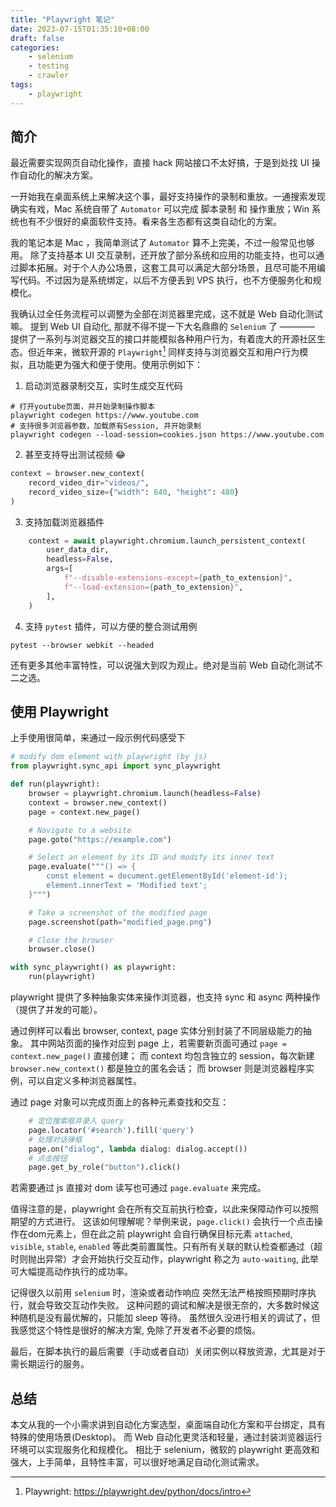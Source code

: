 ```yaml
---
title: "Playwright 笔记"
date: 2023-07-15T01:35:10+08:00
draft: false
categories:
    - selenium
    - testing
    - crawler
tags:
    - playwright
---
```


## 简介
最近需要实现网页自动化操作，直接 hack 网站接口不太好搞，于是到处找 UI 操作自动化的解决方案。

一开始我在桌面系统上来解决这个事，最好支持操作的录制和重放。一通搜索发现确实有戏，Mac 系统自带了 `Automator` 可以完成 脚本录制 和 操作重放；Win 系统也有不少很好的桌面软件支持。看来各生态都有这类自动化的方案。

我的笔记本是 Mac ，我简单测试了 `Automator` 算不上完美，不过一般常见也够用。
除了支持基本 UI 交互录制，还开放了部分系统和应用的功能支持，也可以通过脚本拓展。对于个人办公场景，这套工具可以满足大部分场景，且尽可能不用编写代码。不过因为是系统绑定，以后不方便丢到 VPS 执行，也不方便服务化和规模化。

我确认过全任务流程可以调整为全部在浏览器里完成，这不就是 Web 自动化测试嘛。
提到 Web UI 自动化, 那就不得不提一下大名鼎鼎的 `Selenium` 了 ———— 提供了一系列与浏览器交互的接口并能模拟各种用户行为，有着庞大的开源社区生态。但近年来，微软开源的 `Playwright`[^1] 同样支持与浏览器交互和用户行为模拟，且功能更为强大和便于使用。使用示例如下：

1. 启动浏览器录制交互，实时生成交互代码

```shell
# 打开youtube页面，并开始录制操作脚本
playwright codegen https://www.youtube.com
# 支持很多浏览器参数，加载原有Session, 并开始录制
playwright codegen --load-session=cookies.json https://www.youtube.com
```

2. 甚至支持导出测试视频 😂

```python
context = browser.new_context(
    record_video_dir="videos/",
    record_video_size={"width": 640, "height": 480}
)
```

3. 支持加载浏览器插件

```python
    context = await playwright.chromium.launch_persistent_context(
        user_data_dir,
        headless=False,
        args=[
            f"--disable-extensions-except={path_to_extension}",
            f"--load-extension={path_to_extension}",
        ],
    )
```

4. 支持 `pytest` 插件，可以方便的整合测试用例

`pytest --browser webkit --headed`
 
还有更多其他丰富特性，可以说强大到叹为观止。绝对是当前 Web 自动化测试不二之选。

## 使用 Playwright

上手使用很简单，来通过一段示例代码感受下

```python
# modify dom element with playwright (by js)
from playwright.sync_api import sync_playwright

def run(playwright):
    browser = playwright.chromium.launch(headless=False)
    context = browser.new_context()
    page = context.new_page()

    # Navigate to a website
    page.goto("https://example.com")

    # Select an element by its ID and modify its inner text
    page.evaluate("""() => {
        const element = document.getElementById('element-id');
        element.innerText = 'Modified text';
    }""")

    # Take a screenshot of the modified page
    page.screenshot(path="modified_page.png")

    # Close the browser
    browser.close()

with sync_playwright() as playwright:
    run(playwright)
```

playwright 提供了多种抽象实体来操作浏览器，也支持 sync 和 async 两种操作（提供了并发的可能）。

通过例样可以看出 browser, context, page 实体分别封装了不同层级能力的抽象。
其中网站页面的操作对应到 page 上，若需要新页面可通过 `page = context.new_page()` 直接创建；
而 context 均包含独立的 session，每次新建 `browser.new_context()` 都是独立的匿名会话；
而 browser 则是浏览器程序实例，可以自定义多种浏览器属性。

通过 page 对象可以完成页面上的各种元素查找和交互：

```python
    # 定位搜索框并录入 query
    page.locator('#search').fill('query')
    # 处理对话弹框
    page.on("dialog", lambda dialog: dialog.accept())
    # 点击按钮
    page.get_by_role("button").click()
```

若需要通过 js 直接对 dom 读写也可通过 `page.evaluate` 来完成。

值得注意的是，playwright 会在所有交互前执行检查，以此来保障动作可以按照期望的方式进行。
这该如何理解呢？举例来说，`page.click()` 会执行一个点击操作在dom元素上，但在此之前 playwright 会自行确保目标元素 `attached`, `visible`, `stable`, `enabled` 等此类前置属性。只有所有关联的默认检查都通过（超时则抛出异常）才会开始执行交互动作，playwright 称之为 `auto-waiting`, 此举可大幅提高动作执行的成功率。

记得很久以前用 `selenium` 时，渲染或者动作响应 突然无法严格按照预期时序执行，就会导致交互动作失败。
这种问题的调试和解决是很无奈的，大多数时候这种随机是没有最优解的，只能加 sleep 等待。
虽然很久没进行相关的调试了，但我感觉这个特性是很好的解决方案, 免除了开发者不必要的烦恼。

最后，在脚本执行的最后需要（手动或者自动）关闭实例以释放资源，尤其是对于需长期运行的服务。


## 总结

本文从我的一个小需求讲到自动化方案选型，桌面端自动化方案和平台绑定，具有特殊的使用场景(Desktop)。
而 Web 自动化更灵活和轻量，通过封装浏览器运行环境可以实现服务化和规模化。
相比于 selenium，微软的 playwright 更高效和强大，上手简单，且特性丰富，可以很好地满足自动化测试需求。

[^1]: Playwright: https://playwright.dev/python/docs/intro



